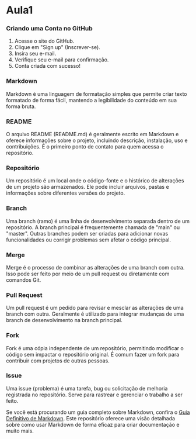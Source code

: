 # Aula1

### Criando uma Conta no GitHub
1. Acesse o site do GitHub.
2. Clique em "Sign up" (Inscrever-se).
3. Insira seu e-mail.
4. Verifique seu e-mail para confirmação.
5. Conta criada com sucesso!

### Markdown
Markdown é uma linguagem de formatação simples que permite criar texto formatado de forma fácil, mantendo a legibilidade do conteúdo em sua forma bruta.

### README
O arquivo README (README.md) é geralmente escrito em Markdown e oferece informações sobre o projeto, incluindo descrição, instalação, uso e contribuições. É o primeiro ponto de contato para quem acessa o repositório.

### Repositório
Um repositório é um local onde o código-fonte e o histórico de alterações de um projeto são armazenados. Ele pode incluir arquivos, pastas e informações sobre diferentes versões do projeto.

### Branch
Uma branch (ramo) é uma linha de desenvolvimento separada dentro de um repositório. A branch principal é frequentemente chamada de "main" ou "master". Outras branches podem ser criadas para adicionar novas funcionalidades ou corrigir problemas sem afetar o código principal.

### Merge
Merge é o processo de combinar as alterações de uma branch com outra. Isso pode ser feito por meio de um pull request ou diretamente com comandos Git.

### Pull Request
Um pull request é um pedido para revisar e mesclar as alterações de uma branch com outra. Geralmente é utilizado para integrar mudanças de uma branch de desenvolvimento na branch principal.

### Fork
Fork é uma cópia independente de um repositório, permitindo modificar o código sem impactar o repositório original. É comum fazer um fork para contribuir com projetos de outras pessoas.

### Issue
Uma issue (problema) é uma tarefa, bug ou solicitação de melhoria registrada no repositório. Serve para rastrear e gerenciar o trabalho a ser feito.

Se você está procurando um guia completo sobre Markdown, confira o [Guia Definitivo de Markdown](https://github.com/Molimpion/guia-definitivo-de-markdown). Este repositório oferece uma visão detalhada sobre como usar Markdown de forma eficaz para criar documentação e muito mais.
